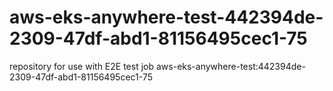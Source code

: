 # aws-eks-anywhere-test-442394de-2309-47df-abd1-81156495cec1-75
repository for use with E2E test job aws-eks-anywhere-test:442394de-2309-47df-abd1-81156495cec1-75
